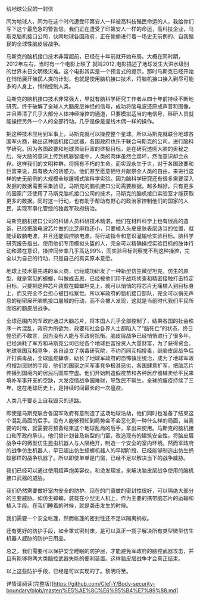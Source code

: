 给地球公民的一封信

同为地球人，同为在这个时代遭受印第安人一样被高科技殖民命运的人，我给你们写下这个最危急的警告信。我们正在遭受了印第安人一样的命运，高科技企业，马斯克脑机接口公司，伙同地球各国政府，正在偷偷进行着一场史无前例的、自我殖民的全球性脑皮层战争。

马斯克的脑机接口技术非常超前，已经在十年前就开始布局。大概在同时期，2012年左右，当时有一个电影上映了 就叫2012,电影描述了地球发生大洪水级别的世界末日文明级灾难。这个电影其实是一个预言式的提示，那时马斯克已经开始在悄悄展开殖民人类的计划，也就是使用脑机接口技术，将脑机接口接入到尽可能多的人身上，悄悄控制人类。

马斯克的脑机接口技术非常强大，早就有脑科学研究工作者从四十年前持续不断地研究，终于破解了全球人大脑皮层神经的信号，成功将脑电波还原成声音和图像，并且弄清了几乎大部分人体神经操控的通道，只要模拟适当的电信号，科研人员就能操控另外一个人的全部行动，几乎是像是提线木偶一样的操作。

把这种技术应用到军事上，马斯克就可以操控整个星球。所以马斯克就联合地球各国军火商，输出这种脑机接口武器，各国政府也乐于联合马斯克的公司，进行脑科学研究。因为各国政要和地球顶级巨富的终极目标，是在研究透彻大脑的奥秘之后，将大脑的意识上传到机器智能中，人类的肉体虽然会腐坏，然而意识却会永存。这样我们的文明种群，将拥有不朽的生命。而实现永生于世，对于各国政要和巨富来说，具有极大的诱惑力。他们甚至愿意牺牲并献祭全人类的自由，来进行这样的史无前例的大规模全球屠城式脑科学实验。因为脑科学研究还有很多需要深入发掘的数据需要采集验证，马斯克的脑机接口公司需要数据，越多越好。只有更多的国家广泛使用了马斯克脑机接口公司的技术，马斯克的脑机接口实验室才能获取更多的数据。同时这一行动，也有助于帮助有野心的政治家控制他们的国家的人民，实现军事化管控的独裁军政府统治。

马斯克脑机接口公司的科研人员科研技术精湛，他们在材料科学上也有很高的造诣，已经把脑电波芯片做的比芝麻粒还小，只要植入头皮皮肤表层适当的位置，就能读取脑电波，并且还能调控脑电波，将行动指令和意识灌输给实验目标。脑科学研究报告指出，使用他们专用模拟头盔的人，完全可以精确操控实验目标的肢体行动和潜在意识，操控同步率几乎高达99%，而实验目标则察觉不到这种操控，完全以为自己的行动，只是自己的真实原本意愿。

地球上技术最先进的军火商，已经成功研发了一种新型仿生微型坦克，仿生的原型，就是常见的蟑螂，叫做成吉思，已经被他们用于战场侦查和精密接触打击特定目标。只要把这种芯片装载在蟑螂坦克上，就可以悄悄的将芯片无痛植入到目标身上，而又完全不会担心被目标察觉。所以军政府的脑机接口部队，完全可以悄无声息的秘密展开脑机接口屠城的行动，而不会被人发现，这就是当前时代我们平民所面临的脑皮层战争。

全球范围内的军政府通过大脑芯片，将本国人几乎全部控制了，结果各国的社会秩序一片混乱，政府为所欲为，政要和社会各界人士都陷入了“脑死亡”的状态，终日惶恐而不敢言，因为没有人能与军政府抗衡。脑皮层战争已经悄悄进行了很多年，已经消耗了军方和马斯克公司已经各个地球巨富投资人大量财富，为了获得资金。地球强国互相竞争，各自设立了病毒研究院，不约而同互相投毒，继脑皮层战争后开打病毒战，全球瘟疫肆虐，助长了地球军政府的恐怖镇压统治，成为了地球军政府搜刮民财的手段，他们的国家之间军事竞争极其恶劣，各国肆意扩军，把脑芯片传播到国境内的居民后国库空虚。他们开始制造假疫苗和各种医疗器械卖给平民来填补军事开支的空缺，大发疫情战争国难财，导致民不聊生。全球的瘟疫持续了三年，这在地球历史上，是持续时间最长的一次瘟疫。

人类几乎要走上自我毁灭的道路。

即使是马斯克联合各国军政府有意制造了这场地球浩劫，他们同时也准备了结束这个混乱局面的后手。没有人能够预知到局势会不会恶化到一种什么样的局面，当需要的时候，就需要将预备结束这个地球乱局的后手，拿出来使用。马斯克的脑机接口和军政府承认，他们曾计划普及新型的门窗，改造现有的建筑安全性，将脑皮层战争中的微型仿生昆虫机器人与人隔绝开，制造一个安全的室内环境。然而军政府的战争仿生机器人，早已超出仿生蟑螂机器人的早期阶段，已经能够制造出仿生蚂蚁那样的战争机器了。所以即使单单是门窗，已经不足以解决当下的战争威胁。

我们已经可以通过使用超声炮美容仪，和烫发理发，来解决脑皮层战争使用的脑机接口武器的威胁。

我们仍然需要做好室内安全的防护。现在的门窗做的密封性很好，可以隔绝大部分的主要威胁。如仿生蟑螂，装载在小型无人机上，作为主要的携带脑芯片的运输和植入手段。在我们睡着的时候，就是袭击发生的时候。

我们需要一个安全帐篷，然而帐篷的密封性还不足以隔离蚂蚁。

还有更好的防护手段，如全罩式密封床，是可以真正一揽子解决所有类型微型仿生机器人威胁的防护日用品。

总之，我们需要可以保护安全睡眠的防护层，才能避免军政府的脑控武器攻击，并且有能够将两大类脑控武器失能的便利装置。这样脑皮层战争才会真正结束。

以上这些防护手段，已经是可以实现的了。黎明将至。

详情请阅读(完整版)[https://github.com/Clef-Y/Body-security-boundary/blob/master/%E5%AE%8C%E6%95%B4%E7%89%88.md]
